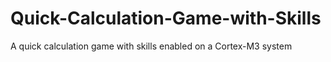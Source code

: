 # Quick-Calculation-Game-with-Skills
A quick calculation game with skills enabled on a Cortex-M3 system
